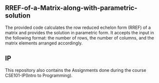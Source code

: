 ## RREF-of-a-Matrix-along-with-parametric-solution
The provided code calculates the row reduced echelon form (RREF) of a matrix and provides the solution in parametric form. 
It accepts the input in the following format: the number of rows, the number of columns, and the matrix elements arranged accordingly.

## IP
This repository also contains the Assignments done during the course CSE101-IP(Intro to Programming).
